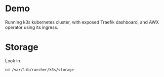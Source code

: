 # Demo

Running k3s kubernetes cluster, with exposed Traefik dashboard, and AWX operator using its ingress.

# Storage

Look in 

```
cd /var/lib/rancher/k3s/storage
```